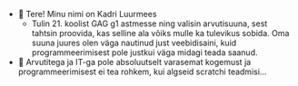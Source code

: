- 👋 Tere! Minu nimi on Kadri Luurmees 
  - Tulin 21. koolist GAG g1 astmesse ning valisin arvutisuuna, sest tahtsin proovida, kas selline ala võiks mulle ka tulevikus sobida. Oma suuna juures olen väga nautinud just veebidisaini, kuid programmeerimisest pole justkui väga midagi teada saanud. 
- 👀 Arvutitega ja IT-ga pole absoluutselt varasemat kogemust ja programmeerimisest ei tea rohkem, kui algseid scratchi teadmisi... 


<!---
kadriluurmees/kadriluurmees is a ✨ special ✨ repository because its `README.md` (this file) appears on your GitHub profile.
You can click the Preview link to take a look at your changes.
--->
